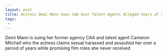 ```yaml
---
layout: post
title: Actress Demi Mann Sues CAA Over Talent Agents Alleged Years of Sexual Misconduct
tags:
 -
---
```

Demi Mann is suing her former agency CAA and talent agent Cameron Mitchell who the actress claims sexual harassed and assaulted her over a period of years while promising film roles she never received
